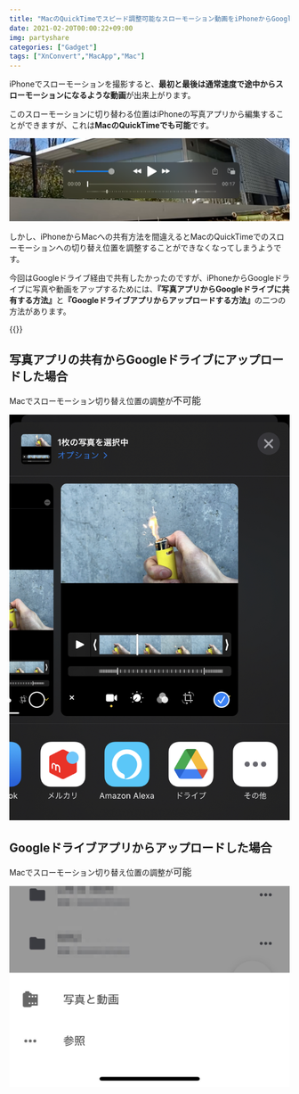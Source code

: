 ```yaml
---
title: "MacのQuickTimeでスピード調整可能なスローモーション動画をiPhoneからGoogleドライブにアップロードする"
date: 2021-02-20T00:00:22+09:00
img: partyshare
categories: ["Gadget"]
tags: ["XnConvert","MacApp","Mac"]
---
```


iPhoneでスローモーションを撮影すると、**最初と最後は通常速度で途中からスローモーションになるような動画**が出来上がります。

このスローモーションに切り替わる位置はiPhoneの写真アプリから編集することができますが、これは<b>MacのQuickTimeでも可能</b>です。

![MacのQuickTimeでもスローモーションへの切り替え位置の調整が可能](../../../images/Capture10.png)

しかし、iPhoneからMacへの共有方法を間違えるとMacのQuickTimeでのスローモーションへの切り替え位置を調整することができなくなってしまうようです。

今回はGoogleドライブ経由で共有したかったのですが、iPhoneからGoogleドライブに写真や動画をアップするためには、<b>『写真アプリからGoogleドライブに共有する方法』</b>と<b>『Googleドライブアプリからアップロードする方法』</b>の二つの方法があります。

{{<ad>}}

## 写真アプリの共有からGoogleドライブにアップロードした場合

Macでスローモーション切り替え位置の調整が<big>不可能</big>

![](../../../images/IMG_CC821A802ED2-1.jpeg)



## Googleドライブアプリからアップロードした場合

Macでスローモーション切り替え位置の調整が<big>可能</big>

![Googleドライブアプリからのアップロード](../../../images/IMG_2675-2.jpg)